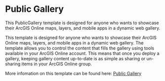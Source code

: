 # Public Gallery

This PublicGallery template is designed for anyone who wants to showcase their ArcGIS Online maps, layers, and mobile apps in a dynamic web gallery.

This template is designed for anyone who wants to showcase their ArcGIS Online maps, layers, and mobile apps in a dynamic web gallery. The template allows you to control the content that fills the gallery using tools available in your ArcGIS Online account. This means that once you deploy a gallery, keeping gallery content up-to-date is as simple as sharing or un-sharing items in your ArcGIS Online group.

More infomation on this template can be found here: [Public Gallery](http://www.arcgis.com/home/item.html?id=34505d89a3b34be09b65b98938974390)
